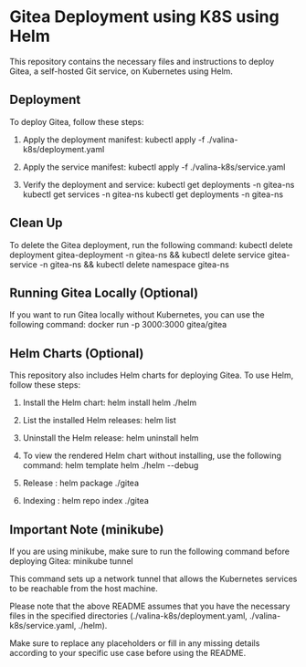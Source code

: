 # Gitea Deployment using K8S using Helm

This repository contains the necessary files and instructions to deploy Gitea, a self-hosted Git service, on Kubernetes using Helm.

## Deployment

To deploy Gitea, follow these steps:

1. Apply the deployment manifest:
kubectl apply -f ./valina-k8s/deployment.yaml

2. Apply the service manifest:
kubectl apply -f ./valina-k8s/service.yaml

3. Verify the deployment and service:
kubectl get deployments -n gitea-ns
kubectl get services -n gitea-ns
kubectl get deployments -n gitea-ns


## Clean Up

To delete the Gitea deployment, run the following command:
kubectl delete deployment gitea-deployment -n gitea-ns && kubectl delete service gitea-service -n gitea-ns && kubectl delete namespace gitea-ns


## Running Gitea Locally (Optional)

If you want to run Gitea locally without Kubernetes, you can use the following command:
docker run -p 3000:3000 gitea/gitea

## Helm Charts (Optional)

This repository also includes Helm charts for deploying Gitea. To use Helm, follow these steps:

1. Install the Helm chart:
helm install helm ./helm

2. List the installed Helm releases:
helm list

3. Uninstall the Helm release:
helm uninstall helm

4. To view the rendered Helm chart without installing, use the following command:
helm template helm ./helm --debug

5. Release : helm package ./gitea 

6. Indexing : helm repo index ./gitea


## Important Note (minikube)

If you are using minikube, make sure to run the following command before deploying Gitea:
minikube tunnel


This command sets up a network tunnel that allows the Kubernetes services to be reachable from the host machine.

Please note that the above README assumes that you have the necessary files in the specified directories (./valina-k8s/deployment.yaml, ./valina-k8s/service.yaml, ./helm).

Make sure to replace any placeholders or fill in any missing details according to your specific use case before using the README.